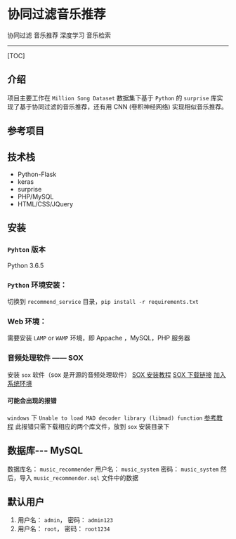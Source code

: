 # 协同过滤音乐推荐

协同过滤 音乐推荐 深度学习 音乐检索

---

[TOC]

## 介绍
项目主要工作在 `Million Song Dataset` 数据集下基于 `Python` 的 `surprise` 库实现了基于协同过滤的音乐推荐，还有用 CNN (卷积神经网络) 实现相似音乐推荐。

## 参考项目

## 技术栈

 - Python-Flask
 - keras
 - surprise
 - PHP/MySQL
 - HTML/CSS/JQuery

## 安装
### `Pyhton` 版本
Python 3.6.5
### `Python` 环境安装：
切换到 `recommend_service` 目录，`pip install -r requirements.txt`

### Web 环境：
需要安装 `LAMP` or `WAMP` 环境，即 Appache ，MySQL，PHP 服务器

### 音频处理软件 —— SOX
安装 `sox` 软件（sox 是开源的音频处理软件）
[SOX 安装教程][1]
[SOX 下载链接][2]
[加入系统环境][3]

#### 可能会出现的报错
`windows` 下 `Unable to load MAD decoder library (libmad) function` [参考教程][4]
此报错只需下载相应的两个库文件，放到 `sox` 安装目录下

## 数据库--- MySQL
数据库名： `music_recommender`
用户名： `music_system`
密码： `music_system`
然后，导入 `music_recommender.sql` 文件中的数据

## 默认用户
1. 用户名： `admin`， 密码： `admin123`
2. 用户名： `root`， 密码： `root1234`


  [1]: https://blog.csdn.net/qq_35547879/article/details/79700591
  [2]: https://codeday.me/bug/20180610/174453.html
  [3]: https://github.com/JoFrhwld/FAVE/wiki/Sox-on-Windows
  [4]: https://stackoverflow.com/questions/3537155/sox-fail-util-unable-to-load-mad-decoder-library-libmad-function-mad-stream
